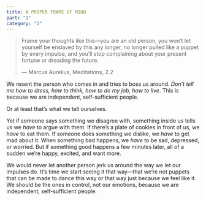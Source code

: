 ```yaml
---
title: A PROPER FRAME OF MIND
part: "1"
category: "2"
---
```


> Frame your thoughts like this—you are an old person, you won’t let yourself be enslaved by this any longer, no longer pulled like a puppet by every impulse, and you’ll stop complaining about your present fortune or dreading the future.
>
> — Marcus Aurelius, Meditations, 2.2

We resent the person who comes in and tries to boss us around. _Don’t tell me how to dress, how to think, how to do my job, how to live_. This is because we are independent, self-sufficient people.

Or at least that’s what we tell ourselves.

Yet if someone says something we disagree with, something inside us tells us we _have_ to argue with them. If there’s a plate of cookies in front of us, we _have_ to eat them. If someone does something we dislike, we _have_ to get mad about it. When something bad happens, we _have_ to be sad, depressed, or worried. But if something good happens a few minutes later, all of a sudden we’re happy, excited, and want more.

We would never let another person jerk us around the way we let our impulses do. It’s time we start seeing it that way—that we’re not puppets that can be made to dance this way or that way just because we feel like it. We should be the ones in control, not our emotions, because we are independent, self-sufficient people.
